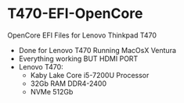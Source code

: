 # T470-EFI-OpenCore
 OpenCore EFI Files for Lenovo Thinkpad T470
 
 - Done for Lenovo T470 Running MacOsX Ventura
 - Everything working BUT HDMI PORT
 - Lenovo T470:
   * Kaby Lake Core i5-7200U Processor
   * 32Gb RAM DDR4-2400
   * NVMe 512Gb
